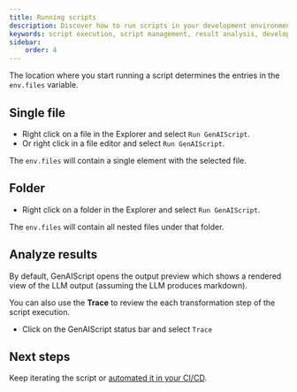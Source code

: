 ```yaml
---
title: Running scripts
description: Discover how to run scripts in your development environment, manage script execution, and interpret the results for enhanced productivity.
keywords: script execution, script management, result analysis, development automation, script workflow
sidebar:
    order: 4
---
```


The location where you start running a script determines the entries in the `env.files` variable.

## Single file

-   Right click on a file in the Explorer and select `Run GenAIScript`.
-   Or right click in a file editor and select `Run GenAIScript`.

The `env.files` will contain a single element with the selected file.

## Folder

-   Right click on a folder in the Explorer and select `Run GenAIScript`.

The `env.files` will contain all nested files under that folder.

## Analyze results

By default, GenAIScript opens the output preview which shows a rendered view of the LLM output (assuming the LLM produces markdown).

You can also use the **Trace** to review the each transformation step of the script execution.

-   Click on the GenAIScript status bar and select `Trace`

## Next steps

Keep iterating the script or [automated it in your CI/CD](/genaiscript/getting-started/automating-scripts).
